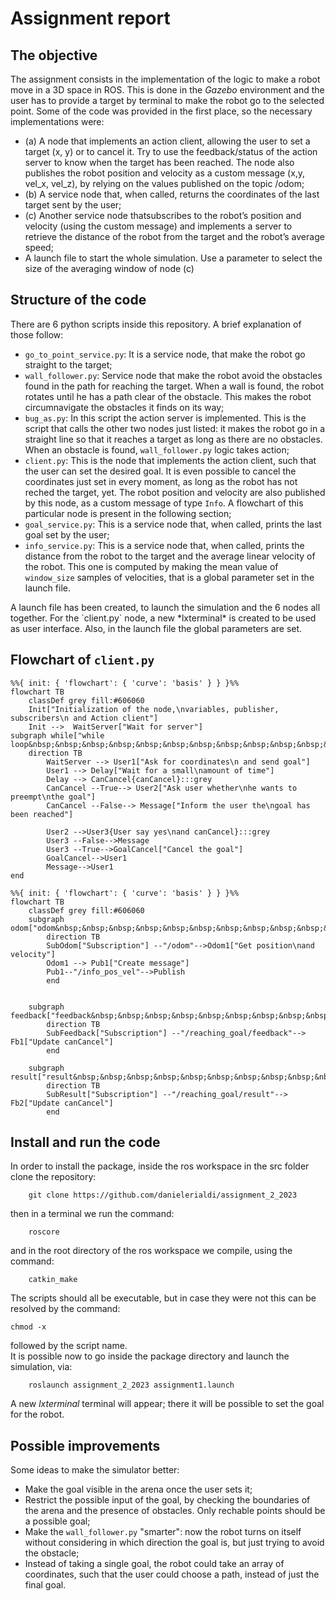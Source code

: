 # Assignment report
## The objective  
The assignment consists in the implementation of the logic to make a robot move in a 3D space in ROS. This is done in the *Gazebo* environment and the user has to provide a target by terminal to make the robot go to the selected point. Some of the code was provided in the first place, so the necessary implementations were:
- (a) A node that implements an action client, allowing the user to set a target (x, y) or to cancel it. Try to use the feedback/status of the action server to know when the target has been reached. The node also publishes the robot position and velocity as a custom message (x,y, vel_x, vel_z), by relying on the values published on the topic /odom;
- (b) A service node that, when called, returns the coordinates of the last target sent by the user;
- (c) Another service node thatsubscribes to the robot’s position and velocity (using the custom message) and implements a server to retrieve the distance of the robot from the target and the robot’s average speed;
- A launch file to start the whole simulation. Use a parameter to select the size of the averaging window of node (c)
## Structure of the code
There are 6 python scripts inside this repository. A brief explanation of those follow:
- `go_to_point_service.py`: It is a service node, that make the robot go straight to the target;
- `wall_follower.py`: Service node that make the robot avoid the obstacles found in the path for reaching the target. When a wall is found, the robot rotates until he has a path clear of the obstacle. This makes the robot circumnavigate the obstacles it finds on its way;
- `bug_as.py`: In this script the action server is implemented. This is the script that calls the other two nodes just listed: it makes the robot go in a straight line so that it reaches a target as long as there are no obstacles. When an obstacle is found, `wall_follower.py` logic takes action;
- `client.py`: This is the node that implements the action client, such that the user can set the desired goal. It is even possible to cancel the coordinates just set in every moment, as long as the robot has not reched the target, yet. The robot position and velocity are also published by this node, as a custom message of type `Info`. A flowchart of this particular node is present in the following section;
- `goal_service.py`: This is a service node that, when called, prints the last goal set by the user;
- `info_service.py`: This is a service node that, when called, prints the distance from the robot to the target and the average linear velocity of the robot. This one is computed by making the mean value of `window_size` samples of velocities, that is a global parameter set in the launch file.
<a/>  
A launch file has been created, to launch the simulation and the 6 nodes all together. For the `client.py` node, a new *lxterminal* is created to be used as user interface.
Also, in the launch file the global parameters are set.


## Flowchart of `client.py`

```mermaid
%%{ init: { 'flowchart': { 'curve': 'basis' } } }%%
flowchart TB
    classDef grey fill:#606060
    Init["Initialization of the node,\nvariables, publisher, subscribers\n and Action client"]
    Init -->  WaitServer["Wait for server"]
subgraph while["while loop&nbsp;&nbsp;&nbsp;&nbsp;&nbsp;&nbsp;&nbsp;&nbsp;&nbsp;&nbsp;&nbsp;&nbsp;&nbsp;&nbsp;&nbsp;&nbsp;&nbsp;&nbsp;&nbsp;&nbsp;&nbsp;&nbsp;&nbsp;&nbsp;&nbsp;&nbsp;&nbsp;&nbsp;&nbsp;&nbsp;&nbsp;&nbsp;&nbsp;&nbsp;&nbsp;&nbsp;&nbsp;&nbsp;&nbsp;&nbsp;&nbsp;&nbsp;&nbsp;&nbsp;&nbsp;&nbsp;&nbsp;&nbsp;&nbsp;&nbsp;&nbsp;&nbsp;&nbsp;&nbsp;&nbsp;&nbsp;&nbsp;&nbsp;&nbsp;&nbsp;&nbsp;&nbsp;&nbsp;&nbsp;"]
    direction TB
        WaitServer --> User1["Ask for coordinates\n and send goal"]
        User1 --> Delay["Wait for a small\namount of time"]
        Delay --> CanCancel{canCancel}:::grey
        CanCancel --True--> User2["Ask user whether\nhe wants to preempt\nthe goal"] 
        CanCancel --False--> Message["Inform the user the\ngoal has been reached"]

        User2 -->User3{User say yes\nand canCancel}:::grey
        User3 --False-->Message
        User3 --True-->GoalCancel["Cancel the goal"]
        GoalCancel-->User1
        Message-->User1
end
```

```mermaid
%%{ init: { 'flowchart': { 'curve': 'basis' } } }%%
flowchart TB
    classDef grey fill:#606060
    subgraph odom["odom&nbsp;&nbsp;&nbsp;&nbsp;&nbsp;&nbsp;&nbsp;&nbsp;&nbsp;&nbsp;&nbsp;&nbsp;&nbsp;&nbsp;&nbsp;&nbsp;&nbsp;&nbsp;&nbsp;&nbsp;&nbsp;&nbsp;&nbsp;&nbsp;&nbsp;&nbsp;&nbsp;&nbsp;&nbsp;&nbsp;"]
        direction TB
        SubOdom["Subscription"] --"/odom"-->Odom1["Get position\nand velocity"]
        Odom1 --> Pub1["Create message"]
        Pub1--"/info_pos_vel"-->Publish
        end


    subgraph feedback["feedback&nbsp;&nbsp;&nbsp;&nbsp;&nbsp;&nbsp;&nbsp;&nbsp;&nbsp;&nbsp;&nbsp;&nbsp;&nbsp;&nbsp;&nbsp;&nbsp;&nbsp;&nbsp;&nbsp;&nbsp;&nbsp;&nbsp;&nbsp;&nbsp;&nbsp;&nbsp;&nbsp;&nbsp;&nbsp;&nbsp;"]
        direction TB
        SubFeedback["Subscription"] --"/reaching_goal/feedback"--> Fb1["Update canCancel"]
        end

    subgraph result["result&nbsp;&nbsp;&nbsp;&nbsp;&nbsp;&nbsp;&nbsp;&nbsp;&nbsp;&nbsp;&nbsp;&nbsp;&nbsp;&nbsp;&nbsp;&nbsp;&nbsp;&nbsp;&nbsp;&nbsp;&nbsp;&nbsp;&nbsp;&nbsp;&nbsp;&nbsp;&nbsp;&nbsp;&nbsp;&nbsp;"]
        direction TB    
        SubResult["Subscription"] --"/reaching_goal/result"--> Fb2["Update canCancel"]
        end
```
## Install and run the code
In order to install the package, inside the ros workspace in the src folder clone the repository:
```
    git clone https://github.com/danielerialdi/assignment_2_2023
```
then in a terminal we run the command:
```
    roscore
```
and in the root directory of the ros workspace we compile, using the command:
```
    catkin_make
```
The scripts should all be executable, but in case they were not this can be resolved by the command:
```
chmod -x
```
followed by the script name.  
It is possible now to go inside the package directory and launch the simulation, via:
```
    roslaunch assignment_2_2023 assignment1.launch
```
A new *lxterminal* terminal will appear; there it will be possible to set the goal for the robot.

## Possible improvements
Some ideas to make the simulator better:
- Make the goal visible in the arena once the user sets it;
- Restrict the possible input of the goal, by checking the boundaries of the arena and the presence of obstacles. Only rechable points should be a possible goal;
- Make the `wall_follower.py` "smarter": now the robot turns on itself without considering in which direction the goal is, but just trying to avoid the obstacle;
- Instead of taking a single goal, the robot could take an array of coordinates, such that the user could choose a path, instead of just the final goal.
